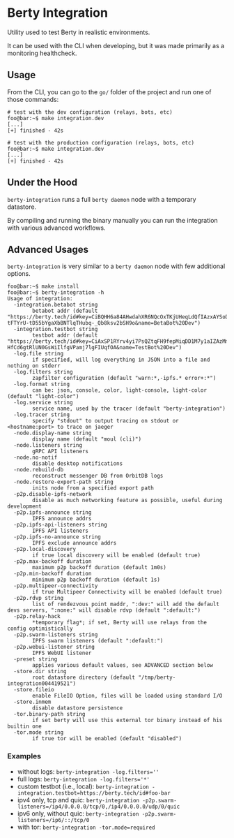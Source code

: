 # Berty Integration

Utility used to test Berty in realistic environments.

It can be used with the CLI when developing, but it was made primarily as a monitoring healthcheck.

## Usage

From the CLI, you can go to the `go/` folder of the project and run one of those commands:

```console
# test with the dev configuration (relays, bots, etc)
foo@bar:~$ make integration.dev
[...]
[+] finished - 42s
```

```console
# test with the production configuration (relays, bots, etc)
foo@bar:~$ make integration.dev
[...]
[+] finished - 42s
```

## Under the Hood

`berty-integration` runs a full `berty daemon` node with a temporary datastore.

By compiling and running the binary manually you can run the integration with various advanced workflows.

## Advanced Usages

`berty-integration` is very similar to a `berty daemon` node with few additional options.

```console
foo@bar:~$ make install
foo@bar:~$ berty-integration -h
Usage of integration:
  -integration.betabot string
    	betabot addr (default "https://berty.tech/id#key=CiBQHH6a84AHwdahXR6NQcOxTKjUHeqLdQfIAzxAYSoD1xIgT-tFTYrU-tD55bYgaXbBNTlqTHubq-_Qb8ksv2bSH9o&name=BetaBot%20Dev")
  -integration.testbot string
    	testbot addr (default "https://berty.tech/id#key=CiAxSP1RYrv4yi7PsQZtqFH9fepMiqDD1M7y1aIZAzMmghIg_fXVz1J-HfCd6gtRlUN0GsWiIlfgVPamj7lgFIUqfOA&name=TestBot%20Dev")
  -log.file string
    	if specified, will log everything in JSON into a file and nothing on stderr
  -log.filters string
    	zapfilter configuration (default "warn:*,-ipfs.* error+:*")
  -log.format string
    	can be: json, console, color, light-console, light-color (default "light-color")
  -log.service string
    	service name, used by the tracer (default "berty-integration")
  -log.tracer string
    	specify "stdout" to output tracing on stdout or <hostname:port> to trace on jaeger
  -node.display-name string
    	display name (default "moul (cli)")
  -node.listeners string
    	gRPC API listeners
  -node.no-notif
    	disable desktop notifications
  -node.rebuild-db
    	reconstruct messenger DB from OrbitDB logs
  -node.restore-export-path string
    	inits node from a specified export path
  -p2p.disable-ipfs-network
    	disable as much networking feature as possible, useful during development
  -p2p.ipfs-announce string
    	IPFS announce addrs
  -p2p.ipfs-api-listeners string
    	IPFS API listeners
  -p2p.ipfs-no-announce string
    	IPFS exclude announce addrs
  -p2p.local-discovery
    	if true local discovery will be enabled (default true)
  -p2p.max-backoff duration
    	maximum p2p backoff duration (default 1m0s)
  -p2p.min-backoff duration
    	minimum p2p backoff duration (default 1s)
  -p2p.multipeer-connectivity
    	if true Multipeer Connectivity will be enabled (default true)
  -p2p.rdvp string
    	list of rendezvous point maddr, ":dev:" will add the default devs servers, ":none:" will disable rdvp (default ":default:")
  -p2p.relay-hack
    	*temporary flag*; if set, Berty will use relays from the config optimistically
  -p2p.swarm-listeners string
    	IPFS swarm listeners (default ":default:")
  -p2p.webui-listener string
    	IPFS WebUI listener
  -preset string
    	applies various default values, see ADVANCED section below
  -store.dir string
    	root datastore directory (default "/tmp/berty-integration004419521")
  -store.fileio
    	enable FileIO Option, files will be loaded using standard I/O
  -store.inmem
    	disable datastore persistence
  -tor.binary-path string
    	if set berty will use this external tor binary instead of his builtin one
  -tor.mode string
    	if true tor will be enabled (default "disabled")
```

### Examples

* without logs: `berty-integration -log.filters=''`
* full logs: `berty-integration -log.filters='*'`
* custom testbot (i.e., local): `berty-integration -integration.testbot=https://berty.tech/id#foo-bar`
* ipv4 only, tcp and quic: `berty-integration -p2p.swarm-listeners=/ip4/0.0.0.0/tcp/0,/ip4/0.0.0.0/udp/0/quic`
* ipv6 only, without quic: `berty-integration -p2p.swarm-listeners=/ip6/::/tcp/0`
* with tor: `berty-integration -tor.mode=required`
